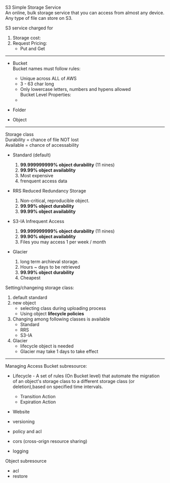 S3 Simple Storage Service<br>
An online, bulk storage service that you can access from almost any device.<br>
Any type of file can store on S3.

S3 service charged for
1) Storage cost:
2) Request Pricing:
    - Put and Get
    
---
 - Bucket<br>
    Bucket names must follow rules:<br>
      - Unique across ALL of AWS<br>
      - 3 - 63 char long<br>
      - Only lowercase letters, numbers and hypens allowed<br>
    Bucket Level Properties:<br>
      - 
      
 - Folder

 - Object
 
---
Storage class<br>
Durability = chance of file NOT lost<br>
Available = chance of accessability<br>
 - Standard (default)
    1) **99.999999999% object durability** (11 nines)
    2) **99.99% object availablity**
    3) Most expensive
    4) frenquent access data
    
 - RRS Reduced Redundancy Storage
    1) Non-critical, reproducible object.
    2) **99.99% object durability**
    3) **99.99% object availablity**
    
 - S3-IA Infrequent Access
    1) **99.999999999% object durability** (11 nines)
    2) **99.90% object availablity**
    3) Files you may access 1 per week / month 
    
 - Glacier
    1) long term archieval storage.
    2) Hours ~ days to be retrieved
    3) **99.99% object durability**
    4) Cheapest

Setting/changeing storage class:
 1) default standard
 2) new object
    - selecting class during uploading process
    - Using object **lifecycle policies**
 3) Changing among following classes is available
    - Standard
    - RRS
    - S3-IA
 4) Glacier
    - lifecycle object is needed
    - Glacier may take 1 days to take effect

---
Managing Access
Bucket subresource:
 - Lifecycle - A set of rules (On Bucket level) that automate the migration of an object's storage class to a different storage class (or deletion),based on specified time intervals.
    - Transition Action
    - Expiration Action

 - Website
 - versioning
 - policy and acl
 - cors (cross-orign resource sharing)
 - logging
 
Object subresource
 - acl
 - restore
 
